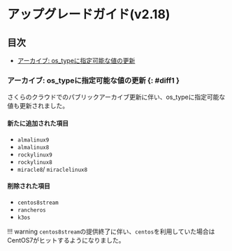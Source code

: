 # アップグレードガイド(v2.18)

## 目次

- [アーカイブ: os_typeに指定可能な値の更新](#diff1)
  
### アーカイブ: os_typeに指定可能な値の更新 {: #diff1 }

さくらのクラウドでのパブリックアーカイブ更新に伴い、os_typeに指定可能な値も更新されました。  

#### 新たに追加された項目

- `almalinux9`
- `almalinux8`
- `rockylinux9`
- `rockylinux8`
- `miracle8`/ `miraclelinux8`

#### 削除された項目

- `centos8stream`
- `rancheros`
- `k3os`

!!! warning
    `centos8stream`の提供終了に伴い、`centos`を利用していた場合はCentOS7がヒットするようになりました。